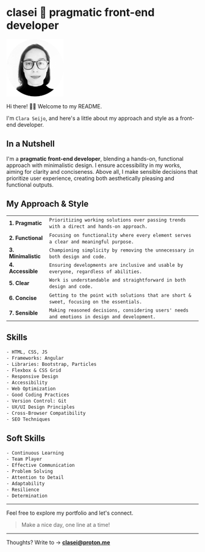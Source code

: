 # clasei 🚀 pragmatic front-end developer

<img src="cla_sei_profile_pic_bw_circle.png" alt="clasei profile pic" width="150"/>

Hi there! 👋🏾 Welcome to my README.

I'm ```Clara Seijo```, and here's a little about my approach and style as a front-end developer.

## In a Nutshell

I'm a **pragmatic front-end developer**, blending a hands-on, functional approach with minimalistic design. I ensure accessibility in my works, aiming for clarity and conciseness. Above all, I make sensible decisions that prioritize user experience, creating both aesthetically pleasing and functional outputs.

## My Approach & Style

|                 |                                                                                                  |
| --------------- | ------------------------------------------------------------------------------------------------ |
| **1. Pragmatic**   | ```Prioritizing working solutions over passing trends with a direct and hands-on approach.```          |
| **2. Functional**  | ```Focusing on functionality where every element serves a clear and meaningful purpose.```             |
| **3. Minimalistic**| ```Championing simplicity by removing the unnecessary in both design and code.```                      |
| **4. Accessible**  | ```Ensuring developments are inclusive and usable by everyone, regardless of abilities.```             |
| **5. Clear**       | ```Work is understandable and straightforward in both design and code.```                              |
| **6. Concise**     | ```Getting to the point with solutions that are short & sweet, focusing on the essentials.```          |
| **7. Sensible**    | ```Making reasoned decisions, considering users' needs and emotions in design and development.```      |


## Skills 

```
- HTML, CSS, JS
- Frameworks: Angular
- Libraries: Bootstrap, Particles
- Flexbox & CSS Grid
- Responsive Design
- Accessibility
- Web Optimization
- Good Coding Practices
- Version Control: Git
- UX/UI Design Principles
- Cross-Browser Compatibility
- SEO Techniques
```

## Soft Skills

```
- Continuous Learning
- Team Player
- Effective Communication
- Problem Solving
- Attention to Detail
- Adaptability
- Resilience
- Determination
```

---

Feel free to explore my portfolio and let's connect. 

> Make a nice day, one line at a time!

---

Thoughts? Write to → [**clasei@proton.me**](mailto:clasei@proton.me)
